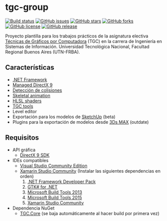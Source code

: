 # tgc-group
[![Build status](https://ci.appveyor.com/api/projects/status/uvyboubq91uhwf3v?svg=true)](https://ci.appveyor.com/project/rejurime/tgc-group)
[![GitHub issues](https://img.shields.io/github/issues/tgc-utn/tgc-group.svg)](https://github.com/tgc-utn/tgc-group/issues)
[![GitHub stars](https://img.shields.io/github/stars/tgc-utn/tgc-group.svg)](https://github.com/tgc-utn/tgc-group/stargazers)
[![GitHub forks](https://img.shields.io/github/forks/tgc-utn/tgc-group.svg)](https://github.com/tgc-utn/tgc-group/network)
[![GitHub license](https://img.shields.io/badge/license-MIT-blue.svg)](https://raw.githubusercontent.com/tgc-utn/tgc-group/master/LICENSE)
[![GitHub release](https://img.shields.io/github/release/tgc-utn/tgc-group.svg)](https://github.com/tgc-utn/tgc-group/releases)

Proyecto plantilla para los trabajos prácticos de la asignatura electiva [Técnicas de Gráficos por Computadora](http://tgc-utn.github.io/) (TGC) en la carrera de Ingeniería en Sistemas de Información. Universidad Tecnológica Nacional, Facultad Regional Buenos Aires (UTN-FRBA).

## Características
* [.NET Framework](https://www.microsoft.com/net)
* [Managed DirectX 9](https://en.wikipedia.org/wiki/Managed_DirectX)
* [Detección de colisiones](https://en.wikipedia.org/wiki/Collision_detection)
* [Skeletal animation](https://en.wikipedia.org/wiki/Skeletal_animation)
* [HLSL shaders](https://msdn.microsoft.com/en-us/library/windows/desktop/bb509561%28v=vs.85%29.aspx)
* [TGC tools](https://github.com/tgc-utn/tgc-tools)
* Level editor
* Exportación para los modelos de [SketchUp](https://www.sketchup.com) (beta)
* Plugins para la exportación de modelos desde [3Ds MAX](http://www.autodesk.com/education/free-software/3ds-max) (outdate)

## Requisitos
* API gráfica
    * [DirectX 9 SDK](http://www.microsoft.com/en-us/download/details.aspx?displaylang=en&id=6812)
* IDEs compatibles
    * [Visual Studio Community Edition](https://www.visualstudio.com/vs/community)
    * [Xamarin Studio Community](https://www.xamarin.com/studio) (Instalar las siguientes dependencias en orden)
        1. [.NET Framework Developer Pack](https://www.microsoft.com/net/targeting)
        2. [GTK# for .NET](http://www.mono-project.com/download/#download-win)
        3. [Microsoft Build Tools 2013](https://www.microsoft.com/es-ar/download/details.aspx?id=40760)
        4. [Microsoft Build Tools 2015](https://www.microsoft.com/es-ar/download/details.aspx?id=48159)
        5. [Xamarin Studio Community](https://dl.xamarin.com/MonoDevelop/Windows/XamarinStudio-6.2.0.1829.msi)
* Dependencia NuGet
    * [TGC.Core](https://www.nuget.org/packages/TGC.Core/) (se baja automáticamente al hacer build por primera vez)
